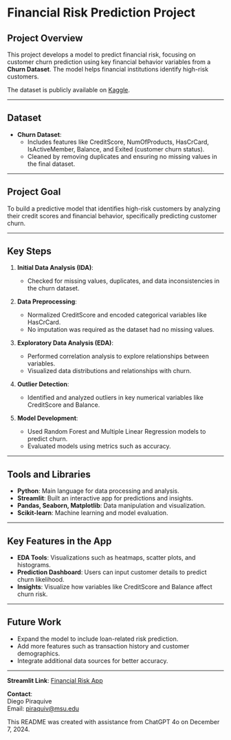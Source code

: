 # Financial Risk Prediction Project

## Project Overview
This project develops a model to predict financial risk, focusing on customer churn prediction using key financial behavior variables from a  **Churn Dataset**. The model helps financial institutions identify high-risk customers.

The dataset is publicly available on [Kaggle](https://www.kaggle.com/datasets/shubhammeshram579/bank-customer-churn-prediction/data).

---

## Dataset
- **Churn Dataset**:  
   - Includes features like CreditScore, NumOfProducts, HasCrCard, IsActiveMember, Balance, and Exited (customer churn status).  
   - Cleaned by removing duplicates and ensuring no missing values in the final dataset.

---

## Project Goal
To build a predictive model that identifies high-risk customers by analyzing their credit scores and financial behavior, specifically predicting customer churn.

---

## Key Steps
1. **Initial Data Analysis (IDA)**:  
   - Checked for missing values, duplicates, and data inconsistencies in the churn dataset.  

2. **Data Preprocessing**:  
   - Normalized CreditScore and encoded categorical variables like HasCrCard.  
   - No imputation was required as the dataset had no missing values.

3. **Exploratory Data Analysis (EDA)**:  
   - Performed correlation analysis to explore relationships between variables.  
   - Visualized data distributions and relationships with churn.

4. **Outlier Detection**:  
   - Identified and analyzed outliers in key numerical variables like CreditScore and Balance.

5. **Model Development**:  
   - Used Random Forest and Multiple Linear Regression models to predict churn.  
   - Evaluated models using metrics such as accuracy.

---

## Tools and Libraries
- **Python**: Main language for data processing and analysis.  
- **Streamlit**: Built an interactive app for predictions and insights.  
- **Pandas, Seaborn, Matplotlib**: Data manipulation and visualization.  
- **Scikit-learn**: Machine learning and model evaluation.  

---

## Key Features in the App
- **EDA Tools**: Visualizations such as heatmaps, scatter plots, and histograms.  
- **Prediction Dashboard**: Users can input customer details to predict churn likelihood.  
- **Insights**: Visualize how variables like CreditScore and Balance affect churn risk.

---

## Future Work
- Expand the model to include loan-related risk prediction.  
- Add more features such as transaction history and customer demographics.  
- Integrate additional data sources for better accuracy.

---

**Streamlit Link**: [Financial Risk App](https://financialriskapp.streamlit.app)

**Contact**:  
Diego Piraquive  
Email: piraquiv@msu.edu  

This README was created with assistance from ChatGPT 4o on December 7, 2024.


